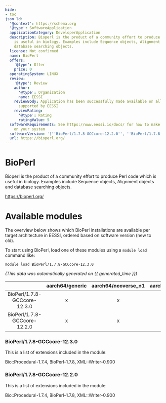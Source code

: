 ```yaml
---
hide:
- toc
json_ld:
  '@context': https://schema.org
  '@type': SoftwareApplication
  applicationCategory: DeveloperApplication
  description: Bioperl is the product of a community effort to produce Perl code which
    is useful in biology. Examples include Sequence objects, Alignment objects and
    database searching objects.
  license: Not confirmed
  name: BioPerl
  offers:
    '@type': Offer
    price: 0
  operatingSystem: LINUX
  review:
    '@type': Review
    author:
      '@type': Organization
      name: EESSI
    reviewBody: Application has been successfully made available on all architectures
      supported by EESSI
    reviewRating:
      '@type': Rating
      ratingValue: 5
  softwareRequirements: See https://www.eessi.io/docs/ for how to make EESSI available
    on your system
  softwareVersion: '[''BioPerl/1.7.8-GCCcore-12.2.0'', ''BioPerl/1.7.8-GCCcore-12.3.0'']'
  url: https://bioperl.org/
---
```


BioPerl
=======


Bioperl is the product of a community effort to produce Perl code which is useful in biology. Examples include Sequence objects, Alignment objects and database searching objects.

https://bioperl.org/
# Available modules


The overview below shows which BioPerl installations are available per target architecture in EESSI, ordered based on software version (new to old).

To start using BioPerl, load one of these modules using a `module load` command like:

```shell
module load BioPerl/1.7.8-GCCcore-12.3.0
```

*(This data was automatically generated on {{ generated_time }})*  

| |aarch64/generic|aarch64/neoverse_n1|aarch64/neoverse_v1|aarch64/nvidia|x86_64/generic|x86_64/amd/zen2|x86_64/amd/zen3|x86_64/amd/zen4|x86_64/intel/haswell|x86_64/intel/sapphirerapids|x86_64/intel/skylake_avx512|
| :---: | :---: | :---: | :---: | :---: | :---: | :---: | :---: | :---: | :---: | :---: | :---: |
|BioPerl/1.7.8-GCCcore-12.3.0|x|x|x|-|x|x|x|x|x|x|x|
|BioPerl/1.7.8-GCCcore-12.2.0|x|x|x|-|x|x|x|x|x|x|x|


### BioPerl/1.7.8-GCCcore-12.3.0

This is a list of extensions included in the module:

Bio::Procedural-1.7.4, BioPerl-1.7.8, XML::Writer-0.900

### BioPerl/1.7.8-GCCcore-12.2.0

This is a list of extensions included in the module:

Bio::Procedural-1.7.4, BioPerl-1.7.8, XML::Writer-0.900